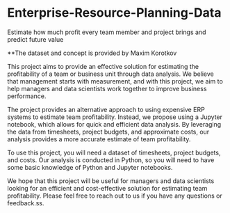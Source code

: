 # Enterprise-Resource-Planning-Data
Estimate how much profit every team member and project brings and predict future value

**The dataset and concept is provided by Maxim Korotkov

This project aims to provide an effective solution for estimating the profitability of a team or business unit through data analysis. We believe that management starts with measurement, and with this project, we aim to help managers and data scientists work together to improve business performance.

The project provides an alternative approach to using expensive ERP systems to estimate team profitability. Instead, we propose using a Jupyter notebook, which allows for quick and efficient data analysis. By leveraging the data from timesheets, project budgets, and approximate costs, our analysis provides a more accurate estimate of team profitability.

To use this project, you will need a dataset of timesheets, project budgets, and costs. Our analysis is conducted in Python, so you will need to have some basic knowledge of Python and Jupyter notebooks.

We hope that this project will be useful for managers and data scientists looking for an efficient and cost-effective solution for estimating team profitability. Please feel free to reach out to us if you have any questions or feedback.ss.
